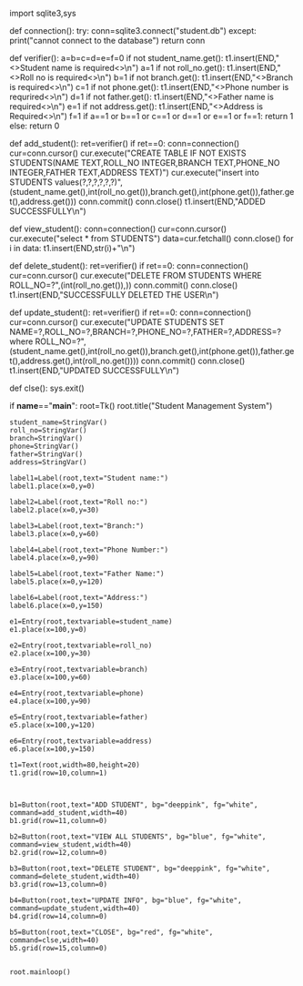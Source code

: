 import sqlite3,sys

def connection():
    try:
        conn=sqlite3.connect("student.db")
    except:
        print("cannot connect to the database")
    return conn    

def verifier():
    a=b=c=d=e=f=0
    if not student_name.get():
        t1.insert(END,"<>Student name is required<>\n")
        a=1
    if not roll_no.get():
        t1.insert(END,"<>Roll no is required<>\n")
        b=1
    if not branch.get():
        t1.insert(END,"<>Branch is required<>\n")
        c=1
    if not phone.get():
        t1.insert(END,"<>Phone number is requrired<>\n")
        d=1
    if not father.get():
        t1.insert(END,"<>Father name is required<>\n")
        e=1
    if not address.get():
        t1.insert(END,"<>Address is Required<>\n")
        f=1
    if a==1 or b==1 or c==1 or d==1 or e==1 or f==1:
        return 1
    else:
        return 0


def add_student():
            ret=verifier()
            if ret==0:
                conn=connection()
                cur=conn.cursor()
                cur.execute("CREATE TABLE IF NOT EXISTS STUDENTS(NAME TEXT,ROLL_NO INTEGER,BRANCH TEXT,PHONE_NO INTEGER,FATHER TEXT,ADDRESS TEXT)")
                cur.execute("insert into STUDENTS values(?,?,?,?,?,?)",(student_name.get(),int(roll_no.get()),branch.get(),int(phone.get()),father.get(),address.get()))
                conn.commit()
                conn.close()
                t1.insert(END,"ADDED SUCCESSFULLY\n")


def view_student():
    conn=connection()
    cur=conn.cursor()
    cur.execute("select * from STUDENTS")
    data=cur.fetchall()
    conn.close()
    for i in data:
        t1.insert(END,str(i)+"\n")


def delete_student():
    ret=verifier()
    if ret==0:
        conn=connection()
        cur=conn.cursor()
        cur.execute("DELETE FROM STUDENTS WHERE ROLL_NO=?",(int(roll_no.get()),))
        conn.commit()
        conn.close()
        t1.insert(END,"SUCCESSFULLY DELETED THE USER\n")

def update_student():
    ret=verifier()
    if ret==0:
        conn=connection()
        cur=conn.cursor()
        cur.execute("UPDATE STUDENTS SET NAME=?,ROLL_NO=?,BRANCH=?,PHONE_NO=?,FATHER=?,ADDRESS=? where ROLL_NO=?",(student_name.get(),int(roll_no.get()),branch.get(),int(phone.get()),father.get(),address.get(),int(roll_no.get())))
        conn.commit()
        conn.close()
        t1.insert(END,"UPDATED SUCCESSFULLY\n")


def clse():
    sys.exit() 


if __name__=="__main__":
    root=Tk()
    root.title("Student Management System")
     
    student_name=StringVar()
    roll_no=StringVar()
    branch=StringVar()
    phone=StringVar()
    father=StringVar()
    address=StringVar()
    
    label1=Label(root,text="Student name:")
    label1.place(x=0,y=0)

    label2=Label(root,text="Roll no:")
    label2.place(x=0,y=30)

    label3=Label(root,text="Branch:")
    label3.place(x=0,y=60)

    label4=Label(root,text="Phone Number:")
    label4.place(x=0,y=90)

    label5=Label(root,text="Father Name:")
    label5.place(x=0,y=120)

    label6=Label(root,text="Address:")
    label6.place(x=0,y=150)

    e1=Entry(root,textvariable=student_name)
    e1.place(x=100,y=0)

    e2=Entry(root,textvariable=roll_no)
    e2.place(x=100,y=30)

    e3=Entry(root,textvariable=branch)
    e3.place(x=100,y=60)

    e4=Entry(root,textvariable=phone)
    e4.place(x=100,y=90)
    
    e5=Entry(root,textvariable=father)
    e5.place(x=100,y=120)

    e6=Entry(root,textvariable=address)
    e6.place(x=100,y=150)
    
    t1=Text(root,width=80,height=20)
    t1.grid(row=10,column=1)
   


    b1=Button(root,text="ADD STUDENT", bg="deeppink", fg="white", command=add_student,width=40)
    b1.grid(row=11,column=0)

    b2=Button(root,text="VIEW ALL STUDENTS", bg="blue", fg="white", command=view_student,width=40)
    b2.grid(row=12,column=0)

    b3=Button(root,text="DELETE STUDENT", bg="deeppink", fg="white", command=delete_student,width=40)
    b3.grid(row=13,column=0)

    b4=Button(root,text="UPDATE INFO", bg="blue", fg="white", command=update_student,width=40)
    b4.grid(row=14,column=0)

    b5=Button(root,text="CLOSE", bg="red", fg="white", command=clse,width=40)
    b5.grid(row=15,column=0)


    root.mainloop()
